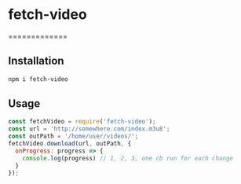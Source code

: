 # fetch-video
=============


## Installation

```bash
npm i fetch-video
```

## Usage

```javascript
const fetchVideo = require('fetch-video');
const url = 'http://somewhere.com/index.m3u8';
const outPath = '/home/user/videos/';
fetchVideo.download(url, outPath, {
  onProgress: progress => {
    console.log(progress) // 1, 2, 3, one cb run for each change
  }
});

```